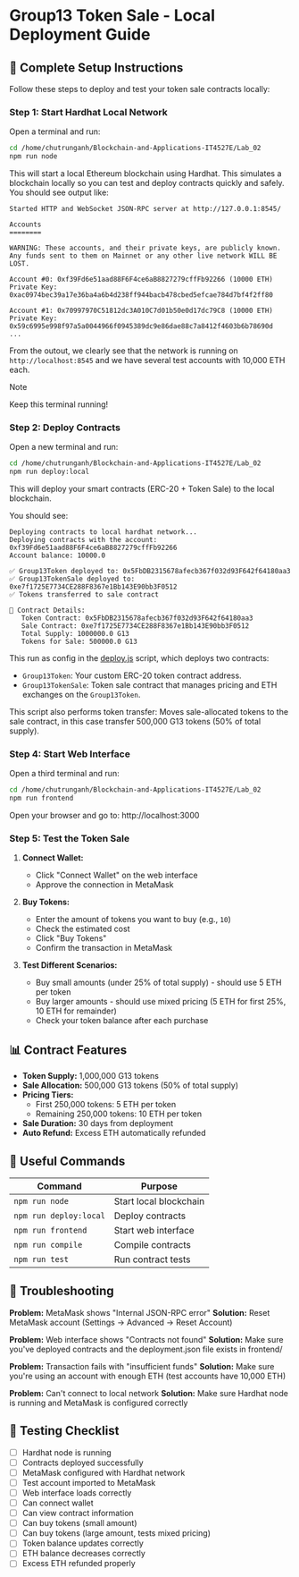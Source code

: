 # Group13 Token Sale - Local Deployment Guide

## 🎯 Complete Setup Instructions

Follow these steps to deploy and test your token sale contracts locally:

### Step 1: Start Hardhat Local Network

Open a terminal and run:
```bash
cd /home/chutrunganh/Blockchain-and-Applications-IT4527E/Lab_02
npm run node
```

This will start a local Ethereum blockchain using Hardhat. This simulates a blockchain locally so you can test and deploy contracts quickly and safely. You should see output like:
```
Started HTTP and WebSocket JSON-RPC server at http://127.0.0.1:8545/

Accounts
========

WARNING: These accounts, and their private keys, are publicly known.
Any funds sent to them on Mainnet or any other live network WILL BE LOST.

Account #0: 0xf39Fd6e51aad88F6F4ce6aB8827279cffFb92266 (10000 ETH)
Private Key: 0xac0974bec39a17e36ba4a6b4d238ff944bacb478cbed5efcae784d7bf4f2ff80

Account #1: 0x70997970C51812dc3A010C7d01b50e0d17dc79C8 (10000 ETH)
Private Key: 0x59c6995e998f97a5a0044966f0945389dc9e86dae88c7a8412f4603b6b78690d
...
```

From the outout, we clearly see that the network is running on `http://localhost:8545` and we have several test accounts with 10,000 ETH each.

> [!NOTE]
> Keep this terminal running!

### Step 2: Deploy Contracts

Open a new terminal and run:
```bash
cd /home/chutrunganh/Blockchain-and-Applications-IT4527E/Lab_02
npm run deploy:local
```

This will deploy your smart contracts (ERC-20 + Token Sale) to the local blockchain.

You should see:
```
Deploying contracts to local hardhat network...
Deploying contracts with the account: 0xf39Fd6e51aad88F6F4ce6aB8827279cffFb92266
Account balance: 10000.0

✅ Group13Token deployed to: 0x5FbDB2315678afecb367f032d93F642f64180aa3
✅ Group13TokenSale deployed to: 0xe7f1725E7734CE288F8367e1Bb143E90bb3F0512
✅ Tokens transferred to sale contract

📄 Contract Details:
   Token Contract: 0x5FbDB2315678afecb367f032d93F642f64180aa3
   Sale Contract: 0xe7f1725E7734CE288F8367e1Bb143E90bb3F0512
   Total Supply: 1000000.0 G13
   Tokens for Sale: 500000.0 G13
```
This run as config in the [deploy.js](./scripts/deploy.js) script, which deploys two contracts:

- `Group13Token`: Your custom ERC-20 token contract address.
- `Group13TokenSale`: Token sale contract that manages pricing and ETH exchanges on the `Group13Token`.

This script also performs token transfer: Moves sale-allocated tokens to the sale contract, in this case transfer 500,000 G13 tokens (50% of total supply).



<!-- ### Step 3: Configure MetaMask

1. **Add Hardhat Network:**
   - Open MetaMask
   - Click on the network dropdown (usually shows "Ethereum Mainnet")
   - Click "Add network"
   - Fill in:
     - Network Name: `Hardhat`
     - New RPC URL: `http://127.0.0.1:8545`
     - Chain ID: `31337`
     - Currency Symbol: `ETH`
   - Click "Save"

2. **Import Test Account:**
   - Click on the account icon in MetaMask
   - Select "Import Account"
   - Enter one of the private keys from Step 1 (e.g., `0xac0974bec39a17e36ba4a6b4d238ff944bacb478cbed5efcae784d7bf4f2ff80`)
   - Click "Import"

3. **Switch to Hardhat Network:**
   - Make sure MetaMask is connected to the "Hardhat" network you just added -->

### Step 4: Start Web Interface

Open a third terminal and run:
```bash
cd /home/chutrunganh/Blockchain-and-Applications-IT4527E/Lab_02
npm run frontend
```

Open your browser and go to: http://localhost:3000

### Step 5: Test the Token Sale

1. **Connect Wallet:**
   - Click "Connect Wallet" on the web interface
   - Approve the connection in MetaMask

2. **Buy Tokens:**
   - Enter the amount of tokens you want to buy (e.g., `10`)
   - Check the estimated cost
   - Click "Buy Tokens"
   - Confirm the transaction in MetaMask

3. **Test Different Scenarios:**
   - Buy small amounts (under 25% of total supply) - should use 5 ETH per token
   - Buy larger amounts - should use mixed pricing (5 ETH for first 25%, 10 ETH for remainder)
   - Check your token balance after each purchase

## 📊 Contract Features

- **Token Supply:** 1,000,000 G13 tokens
- **Sale Allocation:** 500,000 G13 tokens (50% of total supply)
- **Pricing Tiers:**
  - First 250,000 tokens: 5 ETH per token
  - Remaining 250,000 tokens: 10 ETH per token
- **Sale Duration:** 30 days from deployment
- **Auto Refund:** Excess ETH automatically refunded

## 🔧 Useful Commands

| Command | Purpose |
|---------|---------|
| `npm run node` | Start local blockchain |
| `npm run deploy:local` | Deploy contracts |
| `npm run frontend` | Start web interface |
| `npm run compile` | Compile contracts |
| `npm run test` | Run contract tests |

## 🐛 Troubleshooting

**Problem:** MetaMask shows "Internal JSON-RPC error"
**Solution:** Reset MetaMask account (Settings → Advanced → Reset Account)

**Problem:** Web interface shows "Contracts not found"
**Solution:** Make sure you've deployed contracts and the deployment.json file exists in frontend/

**Problem:** Transaction fails with "insufficient funds"
**Solution:** Make sure you're using an account with enough ETH (test accounts have 10,000 ETH)

**Problem:** Can't connect to local network
**Solution:** Make sure Hardhat node is running and MetaMask is configured correctly

## 📝 Testing Checklist

- [ ] Hardhat node is running
- [ ] Contracts deployed successfully
- [ ] MetaMask configured with Hardhat network
- [ ] Test account imported to MetaMask
- [ ] Web interface loads correctly
- [ ] Can connect wallet
- [ ] Can view contract information
- [ ] Can buy tokens (small amount)
- [ ] Can buy tokens (large amount, tests mixed pricing)
- [ ] Token balance updates correctly
- [ ] ETH balance decreases correctly
- [ ] Excess ETH refunded properly
